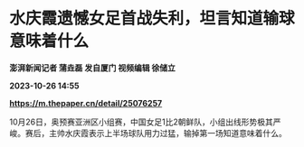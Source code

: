 # 水庆霞遗憾女足首战失利，坦言知道输球意味着什么
**澎湃新闻记者 蒲垚磊 发自厦门 视频编辑 徐储立**

**2023-10-26 14:55**

**https://m.thepaper.cn/detail/25076257**

10月26日，奥预赛亚洲区小组赛，中国女足1比2朝鲜队，小组出线形势极其严峻。赛后，主帅水庆霞表示上半场球队用力过猛，输掉第一场知道意味着什么。